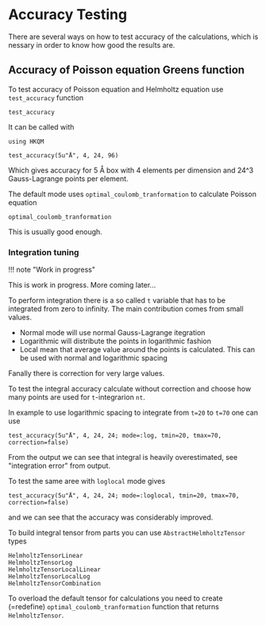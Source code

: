 # Accuracy Testing

There are several ways on how to test accuracy of the calculations,
which is nessary in order to know how good the results are.

## Accuracy of Poisson equation Greens function

To test accuracy of Poisson equation and Helmholtz equation
use `test_accuracy` function

```@docs
test_accuracy
```

It can be called with

```@setup accuracy
using HKQM
```

```@example accuracy
test_accuracy(5u"Å", 4, 24, 96)
```

Which gives accuracy for 5 Å box with 4 elements per dimension and 24^3 Gauss-Lagrange points per element.

The default mode uses `optimal_coulomb_tranformation` to calculate Poisson equation

```docs
optimal_coulomb_tranformation
```

This is usually good enough.

### Integration tuning

!!! note "Work in progress"

  This is work in progress. More coming later...

To perform integration there is a so called `t` variable that has to be integrated from zero to infinity.
The main contribution comes from small values.

- Normal mode will use normal Gauss-Lagrange itegration
- Logarithmic will distribute the points in logarithmic fashion
- Local mean that average value around the points is calculated. This can be used with normal and logarithmic spacing

Fanally there is correction for very large values.

To test the integral accuracy calculate without correction and choose how many
points are used for `t`-integrarion `nt`.

In example to use logarithmic spacing to integrate from `t=20` to `t=70` one
can use

```@example accuracy
test_accuracy(5u"Å", 4, 24, 24; mode=:log, tmin=20, tmax=70, correction=false)
```

From the output we can see that integral is heavily overestimated,
see "integration error" from output.

To test the same aree with `loglocal` mode gives

```@example accuracy
test_accuracy(5u"Å", 4, 24, 24; mode=:loglocal, tmin=20, tmax=70, correction=false)
```

and we can see that the accuracy was considerably improved.

To build integral tensor from parts you can use `AbstractHelmholtzTensor` types

```docs
HelmholtzTensorLinear
HelmholtzTensorLog
HelmholtzTensorLocalLinear
HelmholtzTensorLocalLog
HelmholtzTensorCombination
```

To overload the default tensor for calculations you need to create (=redefine) `optimal_coulomb_tranformation`
function that returns `HelmholtzTensor`.
